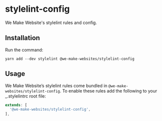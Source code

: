 # stylelint-config

We Make Website's stylelint rules and config.

## Installation

Run the command:

```
yarn add --dev stylelint @we-make-websites/stylelint-config
```

## Usage
We Make Website’s stylelint rules come bundled in `@we-make-websites/stylelint-config`. To enable these rules add the following to your _.stylelintrc root file:

```js
extends: [
  '@we-make-websites/stylelint-config',
],
```
